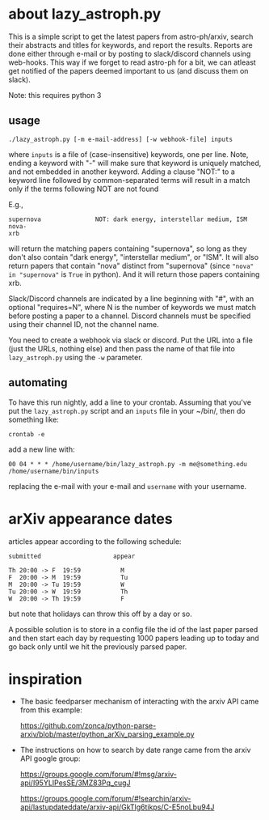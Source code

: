 # about lazy_astroph.py

This is a simple script to get the latest papers from astro-ph/arxiv,
search their abstracts and titles for keywords, and report the
results.  Reports are done either through e-mail or by posting to
slack/discord channels using web-hooks.  This way if we forget to read
astro-ph for a bit, we can atleast get notified of the papers deemed
important to us (and discuss them on slack).

Note: this requires python 3

## usage

```
./lazy_astroph.py [-m e-mail-address] [-w webhook-file] inputs
```

where `inputs` is a file of (case-insensitive) keywords, one per
line.  Note, ending a keyword with "-" will make sure that keyword
is uniquely matched, and not embedded in another keyword.  Adding
a clause "NOT:" to a keyword line followed by common-separated
terms will result in a match only if the terms following NOT are
not found

E.g.,

```
supernova               NOT: dark energy, interstellar medium, ISM
nova-
xrb
```

will return the matching papers containing "supernova", so long as
they don't also contain "dark energy", "interstellar medium", or
"ISM".  It will also return papers that contain "nova" distinct from
"supernova" (since `"nova" in "supernova"` is `True` in python).
And it will return those papers containing xrb.

Slack/Discord channels are indicated by a line beginning with "#",
with an optional "requires=N", where N is the number of keywords
we must match before posting a paper to a channel.
Discord channels must be specified using their channel ID, not
the channel name.

You need to create a webhook via slack or discord.  Put the URL
into a file (just the URLs, nothing else) and then pass the name
of that file into `lazy_astroph.py` using the `-w` parameter.


## automating

To have this run nightly, add a line to your crontab.  Assuming that
you've put the `lazy_astroph.py` script and an `inputs` file in your
~/bin/, then do something like:

```
crontab -e
```

add a new line with:

```
00 04 * * * /home/username/bin/lazy_astroph.py -m me@something.edu /home/username/bin/inputs
```

replacing the e-mail with your e-mail and `username` with your username.


# arXiv appearance dates

articles appear according to the following schedule:

  ```
  submitted                    appear

  Th 20:00 -> F  19:59           M
  F  20:00 -> M  19:59           Tu
  M  20:00 -> Tu 19:59           W
  Tu 20:00 -> W  19:59           Th
  W  20:00 -> Th 19:59           F
  ```
  
  but note that holidays can throw this off by a day or so.

A possible solution is to store in a config file the id of the last
paper parsed and then start each day by requesting 1000 papers leading
up to today and go back only until we hit the previously parsed paper.


# inspiration

* The basic feedparser mechanism of interacting with the arxiv API
came from this example:

   https://github.com/zonca/python-parse-arxiv/blob/master/python_arXiv_parsing_example.py

* The instructions on how to search by date range came from the arxiv API google group:

   https://groups.google.com/forum/#!msg/arxiv-api/I95YLIPesSE/3MZ83Pq_cugJ

   https://groups.google.com/forum/#!searchin/arxiv-api/lastupdateddate/arxiv-api/GkTlg6tikps/C-E5noLbu94J

   
